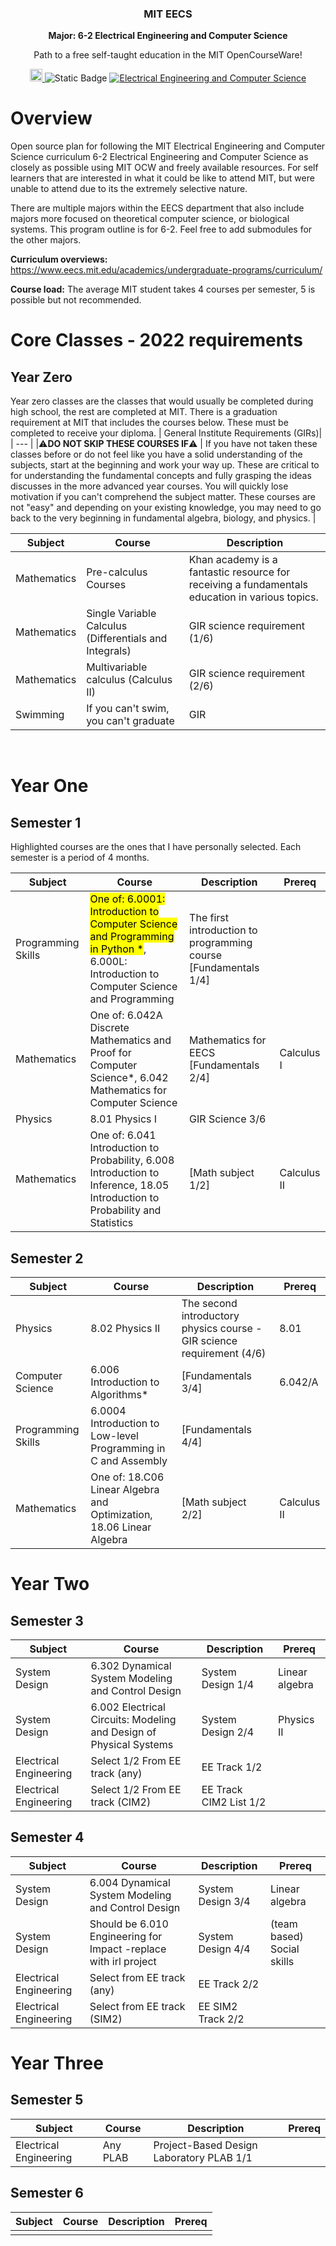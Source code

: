 <h3 align="center">MIT EECS</h3>
<p align="center">
  <strong>Major: 6-2 Electrical Engineering and Computer Science</strong>
</p>
<p align="center">
  Path to a free self-taught education in the MIT OpenCourseWare!
</p>
<p align="center">
    <a href="https://ocw.mit.edu/">
    <img alt="MIT OCW" src="https://pbs.twimg.com/profile_images/912676696620359680/e-G5lqVs_400x400.jpg" width="20">
  </a>
  <img alt="Static Badge" src="https://img.shields.io/badge/MIT_OCW-Open_Learning-%23FF8C00?style=-flat&link=https%3A%2F%2Focw.mit.edu%2F">
  <a href="https://github.com/cforcomputer/MIT-OCW-major-plans">
	<img alt="Electrical Engineering and Computer Science" src="https://img.shields.io/badge/Electrical_Engineering----Computer_Science-blue.svg">
  </a>
</p>

# Overview

Open source plan for following the MIT Electrical Engineering and Computer Science curriculum 6-2 Electrical Engineering and Computer Science as closely as possible using MIT OCW and freely available resources. For self learners that are interested in what it could be like to attend MIT, but were unable to attend due to its the extremely selective nature.

There are multiple majors within the EECS department that also include majors more focused on theoretical computer science, or biological systems. This program outline is for 6-2. Feel free to add submodules for the other majors.

**Curriculum overviews:** <https://www.eecs.mit.edu/academics/undergraduate-programs/curriculum/>

**Course load:** The average MIT student takes 4 courses per semester, 5 is possible but not recommended.

# Core Classes - 2022 requirements

## Year Zero

Year zero classes are the classes that would usually be completed during high school, the rest are completed at MIT. There is a graduation requirement at MIT that includes the courses below. These must be completed to receive your diploma.
| General Institute Requirements (GIRs)|
| --- |
|⚠️**DO NOT SKIP THESE COURSES IF**⚠️
| If you have not taken these classes before or do not feel like you have a solid understanding of the subjects, start at the beginning and work your way up. These are critical to for understanding the fundamental concepts and fully grasping the ideas discusses in the more advanced year courses. You will quickly lose motivation if you can't comprehend the subject matter. These courses are not "easy" and depending on your existing knowledge, you may need to go back to the very beginning in fundamental algebra, biology, and physics. |

| Subject     | Course                                                 | Description                                                                                    |
| ----------- | ------------------------------------------------------ | ---------------------------------------------------------------------------------------------- |
| Mathematics | Pre-calculus Courses                                   | Khan academy is a fantastic resource for receiving a fundamentals education in various topics. |
| Mathematics | Single Variable Calculus (Differentials and Integrals) | GIR science requirement (1/6)                                                                  |
| Mathematics | Multivariable calculus (Calculus II)                   | GIR science requirement (2/6)                                                                  |
| Swimming    | If you can't swim, you can't graduate                  | GIR                                                                                            |

<br />

# Year One

## Semester 1

Highlighted courses are the ones that I have personally selected.
Each semester is a period of 4 months.

| Subject            | Course                                                                                                | Description                                  | Prereq|
| ------------------ | ----------------------------------------------------------------------------------------------------- | -------------------------------------------- | --- |
| Programming Skills | <mark>One of: 6.0001: Introduction to Computer Science and Programming in Python \*</mark>, 6.000L: Introduction to Computer Science and Programming | The first introduction to programming course [Fundamentals 1/4]|
| Mathematics        | One of: 6.042A Discrete Mathematics and Proof for Computer Science\*, 6.042 Mathematics for Computer Science                                                               | Mathematics for EECS [Fundamentals 2/4]                          | Calculus I|
|Physics| 8.01 Physics I| GIR Science 3/6
|Mathematics| One of: 6.041 Introduction to Probability, 6.008 Introduction to Inference, 18.05 Introduction to Probability and Statistics|[Math subject 1/2] | Calculus II|
## Semester 2

| Subject    | Course                                                                                        | Description                            | Prereq|
| ---------- | --------------------------------------------------------------------------------------------- | -------------------------------------- | ---|
| Physics    | 8.02 Physics II                                                                     | The second introductory physics course - GIR science requirement (4/6)| 8.01|
| Computer Science       | 6.006 Introduction to Algorithms\* | [Fundamentals 3/4] | 6.042/A
| Programming Skills| 6.0004 Introduction to Low-level Programming in C and Assembly| [Fundamentals 4/4]
| Mathematics| One of: 18.C06 Linear Algebra and Optimization, 18.06 Linear Algebra| [Math subject 2/2] | Calculus II

# Year Two

## Semester 3

| Subject    | Course                                                                                        | Description                    | Prereq|
| ---------- | --------------------------------------------------------------------------------------------- | ------------------------------ | --- |
| System Design| 6.302 Dynamical System Modeling and Control Design | System Design 1/4 | Linear algebra
| System Design|6.002 Electrical Circuits: Modeling and Design of Physical Systems| System Design 2/4| Physics II
| Electrical Engineering| Select 1/2 From EE track (any) | EE Track 1/2|
| Electrical Engineering| Select 1/2 From EE track (CIM2) | EE Track CIM2 List 1/2|

## Semester 4

| Subject    | Course                                                                                        | Description                    | Prereq|
| ---------- | --------------------------------------------------------------------------------------------- | ------------------------------ | --- |
| System Design| 6.004 Dynamical System Modeling and Control Design | System Design 3/4 | Linear algebra
| System Design| Should be 6.010 Engineering for Impact -replace with irl project| System Design 4/4| (team based) Social skills
| Electrical Engineering| Select from EE track (any) | EE Track 2/2|
| Electrical Engineering| Select from EE track (SIM2) | EE SIM2 Track 2/2|

# Year Three

## Semester 5

| Subject    | Course                                                                                        | Description                    | Prereq|
| ---------- | --------------------------------------------------------------------------------------------- | ------------------------------ | --- |
|Electrical Engineering| Any PLAB | Project-Based Design Laboratory PLAB 1/1| 

## Semester 6

| Subject    | Course                                                                                        | Description                    | Prereq|
| ---------- | --------------------------------------------------------------------------------------------- | ------------------------------ | --- |
||||